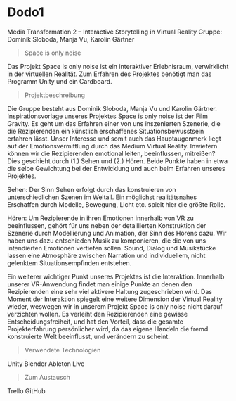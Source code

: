 # Dodo1
Media Transformation 2 – Interactive Storytelling in Virtual Reality
Gruppe: Dominik Sloboda, Manja Vu, Karolin Gärtner

>Space is only noise

Das Projekt Space is only noise ist ein interaktiver Erlebnisraum, verwirklicht in der virtuellen Realität. Zum Erfahren des Projektes benötigt man das Programm Unity und ein Cardboard. 

>Projektbeschreibung

Die Gruppe besteht aus Dominik Sloboda, Manja Vu und Karolin Gärtner. Inspirationsvorlage unseres Projektes Space is only noise ist der Film Gravity. Es geht um das Erfahren einer von uns inszenierten Szenerie, die die Rezipierenden ein künstlich erschaffenes Situationsbewusstsein erfahren lässt. Unser Interesse und somit auch das Hauptaugenmerk liegt auf der Emotionsvermittlung durch das Medium Virtual Reality. Inwiefern können wir die Rezipierenden emotional leiten, beeinflussen, mitreißen? Dies geschieht durch (1.) Sehen und (2.) Hören. Beide Punkte haben in etwa die selbe Gewichtung bei der Entwicklung und auch beim Erfahren unseres Projektes.

Sehen:
Der Sinn Sehen erfolgt durch das konstruieren von unterschiedlichen Szenen im Weltall. Ein möglichst realitätsnahes Erschaffen durch Modelle, Bewegung, Licht etc. spielt hier die größte Rolle.

Hören:
Um Rezipierende in ihren Emotionen innerhalb von VR zu beeinflussen, gehört für uns neben der detaillierten Konstruktion der Szenerie durch Modellierung und Animation, der Sinn des Hörens dazu. Wir haben uns dazu entschieden Musik zu komponieren, die die von uns intendierten Emotionen vertiefen sollen. Sound, Dialog und Musikstücke lassen eine Atmosphäre zwischen Narration und individuellem, nicht gelenktem Situationsempfinden entstehen.

Ein weiterer wichtiger Punkt unseres Projektes ist die Interaktion. Innerhalb unserer VR-Anwendung findet man einige Punkte an denen den Rezipierenden eine sehr viel aktivere Haltung zugeschrieben wird. Das Moment der Interaktion spiegelt eine weitere Dimension der Virtual Reality wieder, weswegen wir in unserem Projekt Space is only noise nicht darauf verzichten wollen. Es verleiht den Rezipierenden eine gewisse Entscheidungsfreiheit, und hat den Vorteil, dass die gesamte Projekterfahrung persönlicher wird, da das eigene Handeln die fremd konstruierte Welt beeinflusst, und verändern zu scheint.

>Verwendete Technologien

Unity
Blender
Ableton Live

>Zum Austausch

Trello
GitHub
